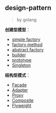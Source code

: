 ## design-pattern

> by golang

**创建型模型**：

- [simple factory](./01_simple_factory)
- [factory method](./02_factory_method)
- [abstract factory](./03_abstract_factory)
- [builder](./04_builder)
- [prototype](./05_prototype)
- [Singleton](./06_singleton)

**结构型模式**：

- [Facade](./07_facade)
- [Adapter](./08_adapter)
- [Proxy](./09_proxy)
- [Composite](./10_composite)
- [Flyweight](./11_flyweight)